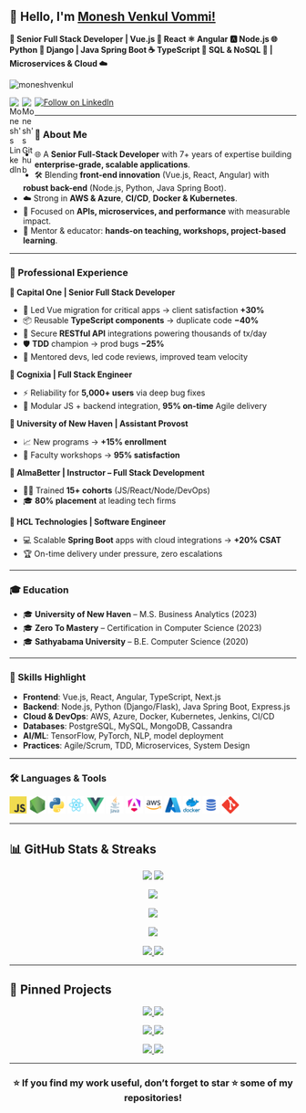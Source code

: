 ## 👋 Hello, I'm [Monesh Venkul Vommi!](https://moneshvenkul.github.io/)  
**🚀 Senior Full Stack Developer | Vue.js 🎨 React ⚛️ Angular 🅰️ Node.js 🌐 Python 🐍 Django | Java Spring Boot ☕ TypeScript 📜 SQL & NoSQL 💾 | Microservices & Cloud ☁️**

<p align="left"> 
  <img src="https://komarev.com/ghpvc/?username=moneshvenkul&base=100000&label=Profile%20Views&color=brightgreen&style=for-the-badge" alt="moneshvenkul" /> 
</p>

<a href="https://www.linkedin.com/in/monesh-venkul-vommi-8a80b6174/">
  <img align="left" alt="Monesh's LinkedIn" width="22px" src="https://cdn.jsdelivr.net/npm/simple-icons@v3/icons/linkedin.svg" />
</a>
<a href="https://github.com/moneshvenkul">
  <img align="left" alt="Monesh's Github" width="22px" src="https://cdn.jsdelivr.net/npm/simple-icons@v3/icons/github.svg" />
</a>

[![Follow on LinkedIn](https://img.shields.io/badge/Follow%20on%20LinkedIn-%230A66C2.svg?style=for-the-badge&logo=LinkedIn&logoColor=white)](https://www.linkedin.com/comm/mynetwork/discovery-see-all?usecase=PEOPLE_FOLLOWS&followMember=monesh-venkul-vommi-8a80b6174)

---

### 🌟 About Me

- 🌐 A **Senior Full-Stack Developer** with 7+ years of expertise building **enterprise-grade, scalable applications**.  
- 🛠️ Blending **front-end innovation** (Vue.js, React, Angular) with **robust back-end** (Node.js, Python, Java Spring Boot).  
- ☁️ Strong in **AWS & Azure**, **CI/CD**, **Docker & Kubernetes**.  
- 🎯 Focused on **APIs, microservices, and performance** with measurable impact.  
- 🤝 Mentor & educator: **hands-on teaching, workshops, project-based learning**.  

---

### 💼 Professional Experience

**🔹 Capital One | Senior Full Stack Developer**  
- 🚀 Led Vue migration for critical apps → client satisfaction **+30%**  
- 📦 Reusable **TypeScript components** → duplicate code **−40%**  
- 🔗 Secure **RESTful API** integrations powering thousands of tx/day  
- 🛡️ **TDD** champion → prod bugs **−25%**  
- 🤝 Mentored devs, led code reviews, improved team velocity  

**🔹 Cognixia | Full Stack Engineer**  
- ⚡ Reliability for **5,000+ users** via deep bug fixes  
- 🧩 Modular JS + backend integration, **95% on-time** Agile delivery  

**🔹 University of New Haven | Assistant Provost**  
- 📈 New programs → **+15% enrollment**  
- 🏅 Faculty workshops → **95% satisfaction**  

**🔹 AlmaBetter | Instructor – Full Stack Development**  
- 👨‍🏫 Trained **15+ cohorts** (JS/React/Node/DevOps)  
- 🎓 **80% placement** at leading tech firms  

**🔹 HCL Technologies | Software Engineer**  
- 💻 Scalable **Spring Boot** apps with cloud integrations → **+20% CSAT**  
- 🏆 On-time delivery under pressure, zero escalations  

---

### 🎓 Education

- 🎓 **University of New Haven** – M.S. Business Analytics (2023)  
- 🎓 **Zero To Mastery** – Certification in Computer Science (2023)  
- 🎓 **Sathyabama University** – B.E. Computer Science (2020)  

---

### 🌟 Skills Highlight

- **Frontend**: Vue.js, React, Angular, TypeScript, Next.js  
- **Backend**: Node.js, Python (Django/Flask), Java Spring Boot, Express.js  
- **Cloud & DevOps**: AWS, Azure, Docker, Kubernetes, Jenkins, CI/CD  
- **Databases**: PostgreSQL, MySQL, MongoDB, Cassandra  
- **AI/ML**: TensorFlow, PyTorch, NLP, model deployment  
- **Practices**: Agile/Scrum, TDD, Microservices, System Design  

---

### 🛠️ Languages & Tools

<p align="left">
  <img height="30" src="https://raw.githubusercontent.com/github/explore/main/topics/javascript/javascript.png">
  <img height="30" src="https://raw.githubusercontent.com/github/explore/main/topics/nodejs/nodejs.png">
  <img height="30" src="https://raw.githubusercontent.com/github/explore/main/topics/python/python.png">
  <img height="30" src="https://raw.githubusercontent.com/github/explore/main/topics/react/react.png">
  <img height="30" src="https://raw.githubusercontent.com/github/explore/main/topics/vue/vue.png">
  <img height="30" src="https://raw.githubusercontent.com/github/explore/main/topics/java/java.png">
  <img height="30" src="https://raw.githubusercontent.com/github/explore/main/topics/angular/angular.png">
  <img height="30" src="https://raw.githubusercontent.com/github/explore/main/topics/aws/aws.png">
  <img height="30" src="https://raw.githubusercontent.com/github/explore/main/topics/azure/azure.png">
  <img height="30" src="https://raw.githubusercontent.com/github/explore/main/topics/docker/docker.png">
  <img height="30" src="https://raw.githubusercontent.com/github/explore/main/topics/sql/sql.png">
  <img height="30" src="https://raw.githubusercontent.com/github/explore/main/topics/git/git.png">
</p>

---

## 📊 GitHub Stats & Streaks

<p align="center">
  <img src="https://github-readme-stats.vercel.app/api?username=moneshvenkul&show_icons=true&count_private=true&include_all_commits=true&theme=tokyonight&hide_border=true" height="165" />
  <img src="https://github-readme-streak-stats.herokuapp.com?user=moneshvenkul&theme=tokyonight&hide_border=true" height="165" />
</p>

<p align="center">
  <img src="https://github-readme-stats.vercel.app/api/top-langs/?username=moneshvenkul&layout=compact&langs_count=8&theme=tokyonight&hide_border=true" height="165" />
</p>

<p align="center">
  <img src="https://github-profile-trophy.vercel.app/?username=moneshvenkul&theme=onedark&no-frame=true&margin-w=10&row=1&column=6" />
</p>

<p align="center">
  <img src="https://github-readme-activity-graph.vercel.app/graph?username=moneshvenkul&theme=tokyo-night&hide_border=true&area=true" />
</p>

<p align="center">
  <a href="https://github.com/moneshvenkul?tab=followers">
    <img src="https://img.shields.io/github/followers/moneshvenkul?label=Follow&style=for-the-badge" />
  </a>
  <a href="https://github.com/moneshvenkul?tab=repositories">
    <img src="https://img.shields.io/badge/Explore_Repos-100000?style=for-the-badge&logo=github&logoColor=white&labelColor=24292e&color=2ea44f" />
  </a>
</p>

---

## 📌 Pinned Projects

<p align="center">
  <a href="https://github.com/moneshvenkul/Ecommerce-MERN">
    <img src="https://github-readme-stats.vercel.app/api/pin/?username=moneshvenkul&repo=Ecommerce-MERN&theme=tokyonight&hide_border=true" />
  </a>
  <a href="https://github.com/moneshvenkul/Realtime-Collab-App">
    <img src="https://github-readme-stats.vercel.app/api/pin/?username=moneshvenkul&repo=Realtime-Collab-App&theme=tokyonight&hide_border=true" />
  </a>
</p>

<p align="center">
  <a href="https://github.com/moneshvenkul/HealthInsights-UI">
    <img src="https://github-readme-stats.vercel.app/api/pin/?username=moneshvenkul&repo=HealthInsights-UI&theme=tokyonight&hide_border=true" />
  </a>
  <a href="https://github.com/moneshvenkul/DataScience-Projects">
    <img src="https://github-readme-stats.vercel.app/api/pin/?username=moneshvenkul&repo=DataScience-Projects&theme=tokyonight&hide_border=true" />
  </a>
</p>

<p align="center">
  <a href="https://github.com/moneshvenkul/DevOps-Automation">
    <img src="https://github-readme-stats.vercel.app/api/pin/?username=moneshvenkul&repo=DevOps-Automation&theme=tokyonight&hide_border=true" />
  </a>
  <a href="https://github.com/moneshvenkul/PowerBI-Analytics-Portfolio">
    <img src="https://github-readme-stats.vercel.app/api/pin/?username=moneshvenkul&repo=PowerBI-Analytics-Portfolio&theme=tokyonight&hide_border=true" />
  </a>
</p>

---

<div align="center">

### ⭐ If you find my work useful, don’t forget to star ⭐ some of my repositories!

</div>
